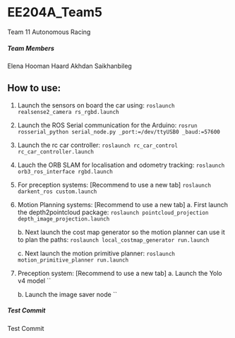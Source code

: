 # EE204A_Team5
Team 11 Autonomous Racing



##### Team Members
Elena
Hooman
Haard
Akhdan
Saikhanbileg

## How to use: 
1. Launch the sensors on board the car using: 
    `roslaunch realsense2_camera rs_rgbd.launch`

2. Launch the ROS Serial communication for the Arduino: 
    `rosrun rosserial_python serial_node.py _port:=/dev/ttyUSB0 _baud:=57600`

3. Launch the rc car controller: 
    `roslaunch rc_car_control rc_car_controller.launch`

4. Lauch the ORB SLAM for localisation and odometry tracking:
    `roslaunch orb3_ros_interface rgbd.launch`

5. For preception systems: [Recommend to use a new tab]
    `roslaunch darkent_ros custom.launch`

6. Motion Planning systems: [Recommend to use a new tab]
    a. First launch the depth2pointcloud package: 
     `roslaunch pointcloud_projection depth_image_projection.launch`

    b. Next launch the cost map generator so the motion planner can use it to plan the paths: 
     `roslaunch local_costmap_generator run.launch`

    c. Next launch the motion primitive planner: 
     `roslaunch motion_primitive_planner run.launch`

7. Preception system: [Recommend to use a new tab]
    a. Launch the Yolo v4 model 
     ``

    b. Launch the image saver node
     ``
    



##### Test Commit
Test Commit
